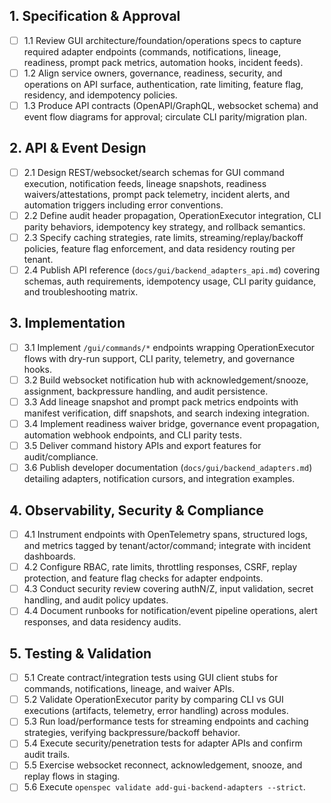 ## 1. Specification & Approval

- [ ] 1.1 Review GUI architecture/foundation/operations specs to capture required adapter endpoints (commands, notifications, lineage, readiness, prompt pack metrics, automation hooks, incident feeds).
- [ ] 1.2 Align service owners, governance, readiness, security, and operations on API surface, authentication, rate limiting, feature flag, residency, and idempotency policies.
- [ ] 1.3 Produce API contracts (OpenAPI/GraphQL, websocket schema) and event flow diagrams for approval; circulate CLI parity/migration plan.

## 2. API & Event Design

- [ ] 2.1 Design REST/websocket/search schemas for GUI command execution, notification feeds, lineage snapshots, readiness waivers/attestations, prompt pack telemetry, incident alerts, and automation triggers including error conventions.
- [ ] 2.2 Define audit header propagation, OperationExecutor integration, CLI parity behaviors, idempotency key strategy, and rollback semantics.
- [ ] 2.3 Specify caching strategies, rate limits, streaming/replay/backoff policies, feature flag enforcement, and data residency routing per tenant.
- [ ] 2.4 Publish API reference (`docs/gui/backend_adapters_api.md`) covering schemas, auth requirements, idempotency usage, CLI parity guidance, and troubleshooting matrix.

## 3. Implementation

- [ ] 3.1 Implement `/gui/commands/*` endpoints wrapping OperationExecutor flows with dry-run support, CLI parity, telemetry, and governance hooks.
- [ ] 3.2 Build websocket notification hub with acknowledgement/snooze, assignment, backpressure handling, and audit persistence.
- [ ] 3.3 Add lineage snapshot and prompt pack metrics endpoints with manifest verification, diff snapshots, and search indexing integration.
- [ ] 3.4 Implement readiness waiver bridge, governance event propagation, automation webhook endpoints, and CLI parity tests.
- [ ] 3.5 Deliver command history APIs and export features for audit/compliance.
- [ ] 3.6 Publish developer documentation (`docs/gui/backend_adapters.md`) detailing adapters, notification cursors, and integration examples.

## 4. Observability, Security & Compliance

- [ ] 4.1 Instrument endpoints with OpenTelemetry spans, structured logs, and metrics tagged by tenant/actor/command; integrate with incident dashboards.
- [ ] 4.2 Configure RBAC, rate limits, throttling responses, CSRF, replay protection, and feature flag checks for adapter endpoints.
- [ ] 4.3 Conduct security review covering authN/Z, input validation, secret handling, and audit policy updates.
- [ ] 4.4 Document runbooks for notification/event pipeline operations, alert responses, and data residency audits.

## 5. Testing & Validation

- [ ] 5.1 Create contract/integration tests using GUI client stubs for commands, notifications, lineage, and waiver APIs.
- [ ] 5.2 Validate OperationExecutor parity by comparing CLI vs GUI executions (artifacts, telemetry, error handling) across modules.
- [ ] 5.3 Run load/performance tests for streaming endpoints and caching strategies, verifying backpressure/backoff behavior.
- [ ] 5.4 Execute security/penetration tests for adapter APIs and confirm audit trails.
- [ ] 5.5 Exercise websocket reconnect, acknowledgement, snooze, and replay flows in staging.
- [ ] 5.6 Execute `openspec validate add-gui-backend-adapters --strict`.
